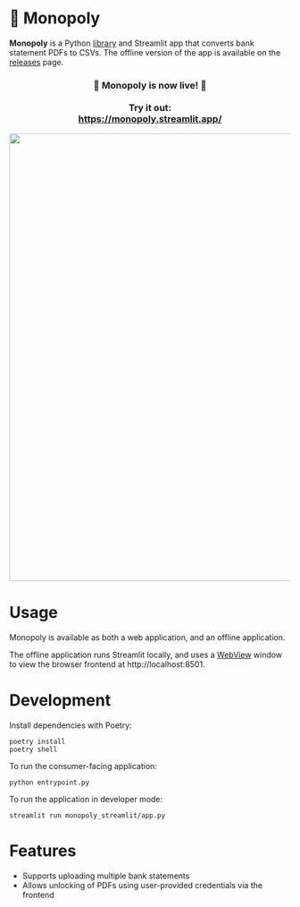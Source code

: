 # 💸 Monopoly

**Monopoly** is a Python [library](https://github.com/benjamin-awd/monopoly) and Streamlit app that converts bank statement PDFs to CSVs. The offline version of the app is available on the [releases](https://github.com/benjamin-awd/monopoly-streamlit/releases) page.

<h3 align="center">
    🎉 Monopoly is now live! 🎉
    <br><br>
    Try it out: <br>
    <a href="https://monopoly.streamlit.app/">https://monopoly.streamlit.app/</a>
</h3>

<p align="center">
    <img src="https://raw.githubusercontent.com/benjamin-awd/monopoly-streamlit/main/docs/streamlit_demo.gif" width=800>
</p>

# Usage

Monopoly is available as both a web application, and an offline application.

The offline application runs Streamlit locally, and uses a [WebView](https://tauri.app/v1/references/webview-versions/) window to view the browser frontend at http://localhost:8501.

# Development

Install dependencies with Poetry:
```shell
poetry install
poetry shell
```

To run the consumer-facing application:
```shell
python entrypoint.py
```

To run the application in developer mode:
```shell
streamlit run monopoly_streamlit/app.py
```

# Features
- Supports uploading multiple bank statements
- Allows unlocking of PDFs using user-provided credentials via the frontend
